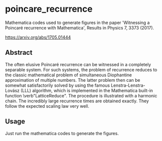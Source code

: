 # poincare_recurrence
Mathematica codes used to generate figures in the paper 'Witnessing a Poincaré recurrence with Mathematica', Results in Physics 7, 3373 (2017).

https://arxiv.org/abs/1705.01444  

## Abstract 
The often elusive Poincaré recurrence can be witnessed in a completely separable system. For such systems, the problem of recurrence reduces to the classic mathematical problem of simultaneous Diophantine approximation of multiple numbers. The latter problem then can be somewhat satisfactorily solved by using the famous Lenstra-Lenstra-Lovász (LLL) algorithm, which is implemented in the Mathematica built-in function \verb"LatticeReduce". The procedure is illustrated with a harmonic chain. The incredibly large recurrence times are obtained exactly. They follow the expected scaling law very well. 

## Usage 
Just run the mathematica codes to generate the figures. 
